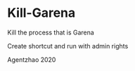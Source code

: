 # Kill-Garena
Kill the process that is Garena

Create shortcut and run with admin rights

Agentzhao 2020
